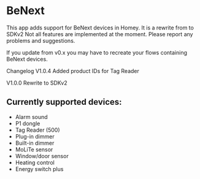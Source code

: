 # BeNext 

This app adds support for BeNext devices in Homey.
It is a rewrite from to SDKv2
Not all features are implemented at the moment. Please report any problems and suggestions.

If you update from v0.x you may have to recreate your flows containing BeNext devices.

Changelog
V1.0.4
Added product IDs for Tag Reader

V1.0.0
Rewrite to SDKv2

## Currently supported devices:

* Alarm sound
* P1 dongle
* Tag Reader (500)
* Plug-in dimmer
* Built-in dimmer
* MoLiTe sensor
* Window/door sensor
* Heating control
* Energy switch plus


